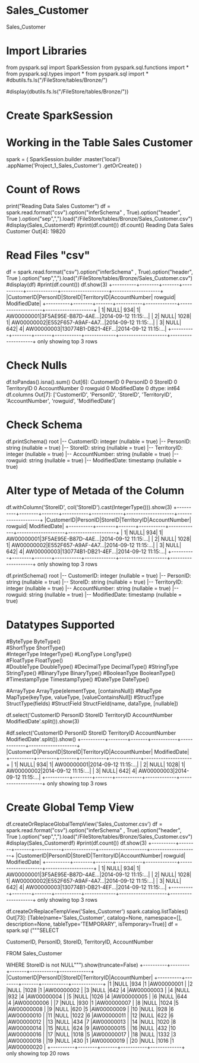 # Sales_Customer
Sales_Customer

# Import Libraries 
 
from pyspark.sql import SparkSession
from pyspark.sql.functions import *
from pyspark.sql.types import *
from pyspark.sql import *
#dbutils.fs.ls("/FileStore/tables/Bronze/")
 
#display(dbutils.fs.ls("/FileStore/tables/Bronze/"))
# Create SparkSession
# Working in the Table Sales Customer
 
spark = (
    SparkSession.builder
    .master('local')
    .appName('Project_1_Sales_Customer')
    .getOrCreate()
)
# Count of Rows
print("Reading Data Sales Customer")
df = spark.read.format("csv").option("inferSchema" , True).option("header", True ).option("sep",",").load("/FileStore/tables/Bronze/Sales_Customer.csv")
#display(Sales_Customerdf)
#print(df.count())
df.count()
Reading Data Sales Customer
Out[4]: 19820
# Read Files "csv"
 
df = spark.read.format("csv").option("inferSchema" , True).option("header", True ).option("sep",",").load("/FileStore/tables/Bronze/Sales_Customer.csv")
#display(df)
#print(df.count())
df.show(3)
+----------+--------+-------+-----------+-------------+--------------------+--------------------+
|CustomerID|PersonID|StoreID|TerritoryID|AccountNumber|             rowguid|        ModifiedDate|
+----------+--------+-------+-----------+-------------+--------------------+--------------------+
|         1|    NULL|    934|          1|   AW00000001|3F5AE95E-B87D-4AE...|2014-09-12 11:15:...|
|         2|    NULL|   1028|          1|   AW00000002|E552F657-A9AF-4A7...|2014-09-12 11:15:...|
|         3|    NULL|    642|          4|   AW00000003|130774B1-DB21-4EF...|2014-09-12 11:15:...|
+----------+--------+-------+-----------+-------------+--------------------+--------------------+
only showing top 3 rows

# Check Nulls
 
df.toPandas().isna().sum()
Out[6]: CustomerID       0
PersonID         0
StoreID          0
TerritoryID      0
AccountNumber    0
rowguid          0
ModifiedDate     0
dtype: int64
df.columns
Out[7]: ['CustomerID',
 'PersonID',
 'StoreID',
 'TerritoryID',
 'AccountNumber',
 'rowguid',
 'ModifiedDate']
# Check Schema
 
df.printSchema()
root
 |-- CustomerID: integer (nullable = true)
 |-- PersonID: string (nullable = true)
 |-- StoreID: string (nullable = true)
 |-- TerritoryID: integer (nullable = true)
 |-- AccountNumber: string (nullable = true)
 |-- rowguid: string (nullable = true)
 |-- ModifiedDate: timestamp (nullable = true)

# Alter type of Metada of the Column
 
df.withColumn('StoreID', col('StoreID').cast(IntegerType())).show(3)
+----------+--------+-------+-----------+-------------+--------------------+--------------------+
|CustomerID|PersonID|StoreID|TerritoryID|AccountNumber|             rowguid|        ModifiedDate|
+----------+--------+-------+-----------+-------------+--------------------+--------------------+
|         1|    NULL|    934|          1|   AW00000001|3F5AE95E-B87D-4AE...|2014-09-12 11:15:...|
|         2|    NULL|   1028|          1|   AW00000002|E552F657-A9AF-4A7...|2014-09-12 11:15:...|
|         3|    NULL|    642|          4|   AW00000003|130774B1-DB21-4EF...|2014-09-12 11:15:...|
+----------+--------+-------+-----------+-------------+--------------------+--------------------+
only showing top 3 rows

df.printSchema()
root
 |-- CustomerID: integer (nullable = true)
 |-- PersonID: string (nullable = true)
 |-- StoreID: string (nullable = true)
 |-- TerritoryID: integer (nullable = true)
 |-- AccountNumber: string (nullable = true)
 |-- rowguid: string (nullable = true)
 |-- ModifiedDate: timestamp (nullable = true)

# Datatypes Supported
 
#ByteType    ByteType()    
#ShortType    ShortType()    
#IntegerType    IntegerType()
#LongType    LongType()    
#FloatType    FloatType()    
#DoubleType    DoubleType()
#DecimalType    DecimalType()
#StringType    StringType()
#BinaryType    BinaryType()
#BooleanType    BooleanType()
#TimestampType    TimestampType()
#DateType    DateType()
 
 
#ArrayType    ArrayType(elementType, [containsNull])
#MapType    MapType(keyType, valueType, [valueContainsNull])
#StructType    StructType(fields)
#StructField    StructField(name, dataType, [nullable])
 
 
 
df.select('CustomerID PersonID StoreID TerritoryID AccountNumber ModifiedDate'.split()).show(3)
 
#df.select('CustomerID PersonID StoreID TerritoryID AccountNumber ModifiedDate'.split()).show()
+----------+--------+-------+-----------+-------------+--------------------+
|CustomerID|PersonID|StoreID|TerritoryID|AccountNumber|        ModifiedDate|
+----------+--------+-------+-----------+-------------+--------------------+
|         1|    NULL|    934|          1|   AW00000001|2014-09-12 11:15:...|
|         2|    NULL|   1028|          1|   AW00000002|2014-09-12 11:15:...|
|         3|    NULL|    642|          4|   AW00000003|2014-09-12 11:15:...|
+----------+--------+-------+-----------+-------------+--------------------+
only showing top 3 rows

# Create Global Temp View
 
df.createOrReplaceGlobalTempView('Sales_Customer.csv')
df = spark.read.format("csv").option("inferSchema" , True).option("header", True ).option("sep",",").load("/FileStore/tables/Bronze/Sales_Customer.csv")
#display(Sales_Customerdf)
#print(df.count())
df.show(3)
+----------+--------+-------+-----------+-------------+--------------------+--------------------+
|CustomerID|PersonID|StoreID|TerritoryID|AccountNumber|             rowguid|        ModifiedDate|
+----------+--------+-------+-----------+-------------+--------------------+--------------------+
|         1|    NULL|    934|          1|   AW00000001|3F5AE95E-B87D-4AE...|2014-09-12 11:15:...|
|         2|    NULL|   1028|          1|   AW00000002|E552F657-A9AF-4A7...|2014-09-12 11:15:...|
|         3|    NULL|    642|          4|   AW00000003|130774B1-DB21-4EF...|2014-09-12 11:15:...|
+----------+--------+-------+-----------+-------------+--------------------+--------------------+
only showing top 3 rows

df.createOrReplaceTempView('Sales_Customer')
spark.catalog.listTables()
Out[73]: [Table(name='Sales_Customer', catalog=None, namespace=[], description=None, tableType='TEMPORARY', isTemporary=True)]
df = spark.sql ("""SELECT 
 
 CustomerID,
 PersonID,
 StoreID,
 TerritoryID,
 AccountNumber
 
 FROM Sales_Customer
 
 
 WHERE StoreID is not NULL""").show(truncate=False)
+----------+--------+-------+-----------+-------------+
|CustomerID|PersonID|StoreID|TerritoryID|AccountNumber|
+----------+--------+-------+-----------+-------------+
|1         |NULL    |934    |1          |AW00000001   |
|2         |NULL    |1028   |1          |AW00000002   |
|3         |NULL    |642    |4          |AW00000003   |
|4         |NULL    |932    |4          |AW00000004   |
|5         |NULL    |1026   |4          |AW00000005   |
|6         |NULL    |644    |4          |AW00000006   |
|7         |NULL    |930    |1          |AW00000007   |
|8         |NULL    |1024   |5          |AW00000008   |
|9         |NULL    |620    |5          |AW00000009   |
|10        |NULL    |928    |6          |AW00000010   |
|11        |NULL    |1022   |6          |AW00000011   |
|12        |NULL    |622    |6          |AW00000012   |
|13        |NULL    |434    |7          |AW00000013   |
|14        |NULL    |1020   |8          |AW00000014   |
|15        |NULL    |624    |9          |AW00000015   |
|16        |NULL    |432    |10         |AW00000016   |
|17        |NULL    |1018   |5          |AW00000017   |
|18        |NULL    |1332   |3          |AW00000018   |
|19        |NULL    |430    |1          |AW00000019   |
|20        |NULL    |1016   |1          |AW00000020   |
+----------+--------+-------+-----------+-------------+
only showing top 20 rows


